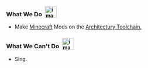 ### What We Do&ensp;<sub><img height="32" alt="image" src="https://github.com/KessokuTeaTime/.github/assets/68179735/4787c537-e7f7-4046-9d39-189df6cb7ed2"></sub>

- Make [Minecraft](https://minecraft.net) Mods on the [Architectury Toolchain.](https://github.com/architectury)

### What We Can't Do&ensp;<sub><img height="32" alt="image" src="https://github.com/KessokuTeaTime/.github/assets/68179735/c3360830-7261-4b0f-a9a9-b466f1c6fb2c"></sub>

- Sing.
